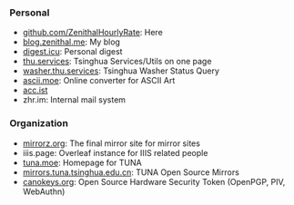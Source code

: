 <!--
<a href="https://github.com/Harry-Chen">
  <img align="center" alt="GitHub Stats" src="https://github-readme-stats.vercel.app/api?username=ZenithalHourlyRate&show_icons=true&include_all_commits=true" />
</a>
-->

### Personal

* [github.com/ZenithalHourlyRate](https://github.com/ZenithalHourlyRate): Here
* [blog.zenithal.me](https://blog.zenithal.me): My blog
* [digest.icu](https://digest.icu): Personal digest
* [thu.services](https://thu.services): Tsinghua Services/Utils on one page
* [washer.thu.services](https://washer.thu.services): Tsinghua Washer Status Query
* [ascii.moe](https://ascii.moe): Online converter for ASCII Art
* [acc.ist](https://acc.ist)
* zhr.im: Internal mail system

### Organization

* [mirrorz.org](https://mirrorz.org): The final mirror site for mirror sites
* iiis.page: Overleaf instance for IIIS related people
* [tuna.moe](https://tuna.moe): Homepage for TUNA
* [mirrors.tuna.tsinghua.edu.cn](https://mirrors.tuna.tsinghua.edu.cn): TUNA Open Source Mirrors
* [canokeys.org](https://canokeys.org): Open Source Hardware Security Token (OpenPGP, PIV, WebAuthn)

<!--

### Kernel Contributors that I know

* @ShankerWangMiao
* @septs
* @icenowy
* @sztsian
* @t123yh

### Kernel Contributors that I find interesting

* Jia-Ju Bai
* tangzhenhao <tzh18@mails.tsinghua.edu.cn>

### Kernel Fork Maintainer that I know

* @FireflyTang

-->

<!--

### Projects that I provided idea

* <https://github.com/SharzyL/yao-bridge>
* <https://github.com/SCP-2000/pam-oauth2>

-->
